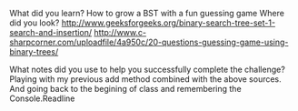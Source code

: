 ﻿What did you learn?
How to grow a BST with a fun guessing game 
Where did you look?
http://www.geeksforgeeks.org/binary-search-tree-set-1-search-and-insertion/
http://www.c-sharpcorner.com/uploadfile/4a950c/20-questions-guessing-game-using-binary-trees/

What notes did you use to help you successfully complete the challenge?
Playing with my previous add method combined with the above sources. And going back to the 
begining of class and remembering the Console.Readline 